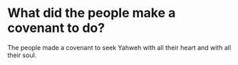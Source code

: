 # What did the people make a covenant to do?

The people made a covenant to seek Yahweh with all their heart and with all their soul.

